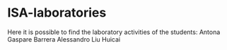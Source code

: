 # ISA-laboratories
Here it is possible to find the laboratory activities of the students:
Antona Gaspare
Barrera Alessandro
Liu Huicai
